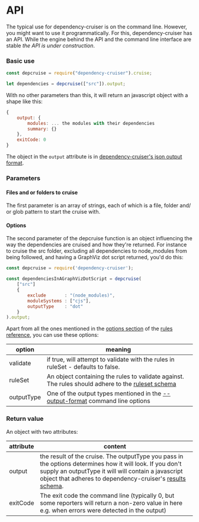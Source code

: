 # API

The typical use for dependency-cruiser is on the command line. However, you
might want to use it programmatically. For this, dependency-cruiser has an
API. While the engine behind the API and the command line interface are
stable _the API is under construction_.

### Basic use

```javascript
const depcruise = require("dependency-cruiser").cruise;

let dependencies = depcruise(["src"]).output;
```

With no other parameters than this, it will return an javascript object with
a shape like this:

```javascript
{
    output: {
        modules: ... the modules with their dependencies
        summary: {}
    },
    exitCode: 0
}

```

The object in the `output` attribute is in [dependency-cruiser's json output format](output-format.md).

### Parameters

#### Files and or folders to cruise

The first parameter is an array of strings, each of which is a file, folder
and/ or glob pattern to start the cruise with.

#### Options

The second parameter of the depcruise function is an object influencing the
way the dependencies are cruised and how they're returned. For instance to
cruise the src folder, excluding all dependencies to node_modules from being
followed, and having a GraphViz dot script returned, you'd do this:

```javascript
const depcruise = require('dependency-cruiser');

const dependenciesInAGraphVizDotScript = depcruise(
    ["src"]
    {
        exclude       : "(node_modules)",
        moduleSystems : ["cjs"],
        outputType    : "dot"
    }
).output;
```

Apart from all the ones mentioned in the [options section](rules-reference.md#the-options) of the [rules reference](rules-reference.md), you can use these options:

| option     | meaning                                                                                                                                     |
| ---------- | ------------------------------------------------------------------------------------------------------------------------------------------- |
| validate   | if true, will attempt to validate with the rules in ruleSet - defaults to false.                                                            |
| ruleSet    | An object containing the rules to validate against. The rules should adhere to the [ruleset schema](../src/main/ruleSet/config-schema.json) |
| outputType | One of the output types mentioned in the [--output-format](cli.md#--output-type-specify-the-output-format) command line options             |

### Return value

An object with two attributes:

| attribute | content                                                                                                                                                                                                                                                             |
| --------- | ------------------------------------------------------------------------------------------------------------------------------------------------------------------------------------------------------------------------------------------------------------------- |
| output    | the result of the cruise. The outputType you pass in the options determines how it will look. If you don't supply an outputType it will will contain a javascript object that adheres to dependency-cruiser's [results schema](../src/schema/cruise-results.schema.json). |
| exitCode  | The exit code the command line (typically 0, but some reporters will return a non-zero value in here e.g. when errors were detected in the output)                                                                                                                  |
